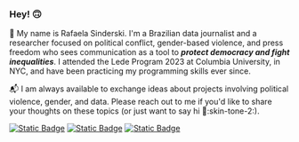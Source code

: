 ### Hey! 🙃

💬 My name is Rafaela Sinderski. I'm a Brazilian data journalist and a researcher focused on political conflict, gender-based violence, and press freedom who sees communication as a tool to ***protect democracy and fight inequalities***. I attended the Lede Program 2023 at Columbia University, in NYC, and have been practicing my programming skills ever since.

📬 I am always available to exchange ideas about projects involving political violence, gender, and data. Please reach out to me if you'd like to share your thoughts on these topics (or just want to say hi :wave::skin-tone-2:).

[![Static Badge](https://img.shields.io/badge/website-green?style=for-the-badge&color=%2368B26F)](https://www.rafaelasinderski.com.br/)
[![Static Badge](https://img.shields.io/badge/twitter-green?style=for-the-badge&logo=twitter&logoColor=white&color=%2368B26F)](https://twitter.com/sinderskir)
[![Static Badge](https://img.shields.io/badge/linkedin-green?style=for-the-badge&logo=linkedin&logoColor=white&color=%2368B26F)](https://www.linkedin.com/in/rafaelasinderski/)

